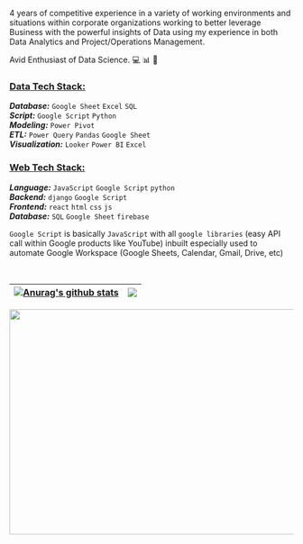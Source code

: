4 years of competitive experience in a variety of working environments and situations within corporate organizations working to better leverage Business with the powerful insights of Data using my experience in both Data Analytics and Project/Operations Management.

Avid Enthusiast of Data Science. 💻 📊 🧠

### <ins>Data Tech Stack:</ins>
**_Database:_** `Google Sheet` `Excel` `SQL` <br />
**_Script:_** `Google Script` `Python` <br />
**_Modeling:_** `Power Pivot` <br />
**_ETL:_** `Power Query` `Pandas` `Google Sheet` <br />
**_Visualization:_** `Looker` `Power BI` `Excel` <br />

### <ins>Web Tech Stack:</ins>
**_Language:_** `JavaScript` `Google Script` `python` <br />
**_Backend:_** `django` `Google Script` <br />
**_Frontend:_** `react` `html` `css` `js` <br />
**_Database:_** `SQL` `Google Sheet` `firebase` <br />

`Google Script` is basically `JavaScript` with all `google libraries` (easy API call within Google products like YouTube) inbuilt especially used to automate Google Workspace (Google Sheets, Calendar, Gmail, Drive, etc)

<br />

<!-- 🤵🏼[About Me](https://www.subritt.com.np/) -->


| <a href="https://github.com/Subritt"><img align="center" src="https://github-readme-stats.vercel.app/api?username=subritt&show_icons=true&include_all_commits=true&theme=dark&hide_border=true" alt="Anurag's github stats" /></a> | <a href="https://github.com/Subritt"><img align="center" src="https://github-readme-stats.vercel.app/api/top-langs/?username=subritt&layout=compact&theme=dark&hide_border=true" /></a> |
| ------------- | ------------- |


<img src="https://media1.giphy.com/media/WoD6JZnwap6s8/giphy.gif?cid=ecf05e47wdekukr2je5v9d6z5n6t7vrmk53osd1zpx8yvwfi&rid=giphy.gif" width="1000px" height="400px">

<!--
**Subritt/Subritt** is a ✨ _special_ ✨ repository because its `README.md` (this file) appears on your GitHub profile.

Here are some ideas to get you started:

- 🔭 I’m currently working on ...
- 🌱 I’m currently learning ...
- 👯 I’m looking to collaborate on ...
- 🤔 I’m looking for help with ...
- 💬 Ask me about ...
- 📫 How to reach me: ...
- 😄 Pronouns: ...
- ⚡ Fun fact: ...
-->
